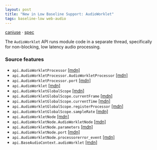 ```yaml
---
layout: post
title: "New in Low Baseline Support: AudioWorklet"
tags: baseline-low web-audio
---
```


[caniuse](https://caniuse.com/?search=audio-worklet) · [spec](https://webaudio.github.io/web-audio-api/#AudioWorklet)

The `AudioWorklet` API runs module code in a separate thread, specifically for non-blocking, low latency audio processing.

### Source features

- ``api.AudioWorkletProcessor`` [[mdn]](https://developer.mozilla.org/en-US/search?q=api.AudioWorkletProcessor)
- ``api.AudioWorkletProcessor.AudioWorkletProcessor`` [[mdn]](https://developer.mozilla.org/en-US/search?q=api.AudioWorkletProcessor.AudioWorkletProcessor)
- ``api.AudioWorkletProcessor.port`` [[mdn]](https://developer.mozilla.org/en-US/search?q=api.AudioWorkletProcessor.port)
- ``api.AudioWorklet`` [[mdn]](https://developer.mozilla.org/en-US/search?q=api.AudioWorklet)
- ``api.AudioWorkletGlobalScope`` [[mdn]](https://developer.mozilla.org/en-US/search?q=api.AudioWorkletGlobalScope)
- ``api.AudioWorkletGlobalScope.currentFrame`` [[mdn]](https://developer.mozilla.org/en-US/search?q=api.AudioWorkletGlobalScope.currentFrame)
- ``api.AudioWorkletGlobalScope.currentTime`` [[mdn]](https://developer.mozilla.org/en-US/search?q=api.AudioWorkletGlobalScope.currentTime)
- ``api.AudioWorkletGlobalScope.registerProcessor`` [[mdn]](https://developer.mozilla.org/en-US/search?q=api.AudioWorkletGlobalScope.registerProcessor)
- ``api.AudioWorkletGlobalScope.sampleRate`` [[mdn]](https://developer.mozilla.org/en-US/search?q=api.AudioWorkletGlobalScope.sampleRate)
- ``api.AudioWorkletNode`` [[mdn]](https://developer.mozilla.org/en-US/search?q=api.AudioWorkletNode)
- ``api.AudioWorkletNode.AudioWorkletNode`` [[mdn]](https://developer.mozilla.org/en-US/search?q=api.AudioWorkletNode.AudioWorkletNode)
- ``api.AudioWorkletNode.parameters`` [[mdn]](https://developer.mozilla.org/en-US/search?q=api.AudioWorkletNode.parameters)
- ``api.AudioWorkletNode.port`` [[mdn]](https://developer.mozilla.org/en-US/search?q=api.AudioWorkletNode.port)
- ``api.AudioWorkletNode.processorerror_event`` [[mdn]](https://developer.mozilla.org/en-US/search?q=api.AudioWorkletNode.processorerror_event)
- ``api.BaseAudioContext.audioWorklet`` [[mdn]](https://developer.mozilla.org/en-US/search?q=api.BaseAudioContext.audioWorklet)
